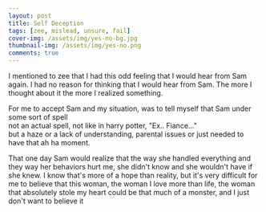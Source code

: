 ```yaml
---
layout: post
title: Self Deception
tags: [zee, mislead, unsure, fail]
cover-img: /assets/img/yes-no-bg.jpg
thumbnail-img: /assets/img/yes-no.png
comments: true
---
```

I mentioned to zee that I had this odd feeling that I would hear from Sam again. I had no reason for thinking that I would hear from Sam. The more I thought about it the more I realized something.   
   
For me to accept Sam and my situation, was to tell myself that Sam under some sort of spell   
not an actual spell, not like in harry potter,  "Ex.. Fiance..."   
but a haze or a lack of understanding, parental issues or just needed to have that ah ha moment.
   
That one day Sam would realize that the way she handled everything and they way her behaviors hurt me, she didn't know and she wouldn't have if she knew. I know that's more of a hope than reality, but it's very difficult for me to believe that this woman, the woman I love more than life, the woman that absolutely stole my heart could be that much of a monster, and I just don't want to believe it